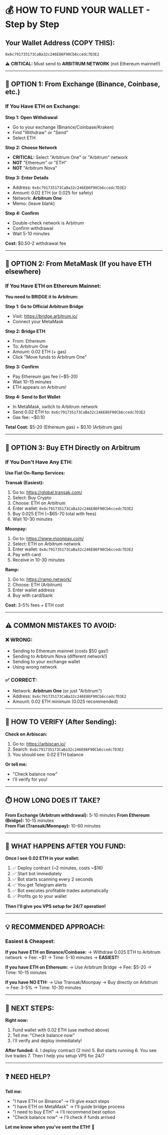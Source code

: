 # 💰 HOW TO FUND YOUR WALLET - Step by Step

## Your Wallet Address (COPY THIS):
```
0x6c791735173CaBa32c246E86F90Cb6ccedc7D3E2
```

⚠️ **CRITICAL:** Must send to **ARBITRUM NETWORK** (not Ethereum mainnet!)

---

## 🎯 OPTION 1: From Exchange (Binance, Coinbase, etc.)

### If You Have ETH on Exchange:

**Step 1: Open Withdrawal**
- Go to your exchange (Binance/Coinbase/Kraken)
- Find "Withdraw" or "Send"
- Select ETH

**Step 2: Choose Network**
- **CRITICAL:** Select "Arbitrum One" or "Arbitrum" network
- **NOT** "Ethereum" or "ETH"
- **NOT** "Arbitrum Nova"

**Step 3: Enter Details**
- Address: `0x6c791735173CaBa32c246E86F90Cb6ccedc7D3E2`
- Amount: 0.02 ETH (or 0.025 for safety)
- Network: **Arbitrum One**
- Memo: (leave blank)

**Step 4: Confirm**
- Double-check network is Arbitrum
- Confirm withdrawal
- Wait 5-10 minutes

**Cost:** $0.50-2 withdrawal fee

---

## 🎯 OPTION 2: From MetaMask (If you have ETH elsewhere)

### If You Have ETH on Ethereum Mainnet:

**You need to BRIDGE it to Arbitrum:**

**Step 1: Go to Official Arbitrum Bridge**
- Visit: https://bridge.arbitrum.io/
- Connect your MetaMask

**Step 2: Bridge ETH**
- From: Ethereum
- To: Arbitrum One
- Amount: 0.02 ETH (+ gas)
- Click "Move funds to Arbitrum One"

**Step 3: Confirm**
- Pay Ethereum gas fee (~$5-20)
- Wait 10-15 minutes
- ETH appears on Arbitrum!

**Step 4: Send to Bot Wallet**
- In MetaMask, switch to Arbitrum network
- Send 0.02 ETH to: `0x6c791735173CaBa32c246E86F90Cb6ccedc7D3E2`
- Gas fee: ~$0.10

**Total Cost:** $5-20 (Ethereum gas) + $0.10 (Arbitrum gas)

---

## 🎯 OPTION 3: Buy ETH Directly on Arbitrum

### If You Don't Have Any ETH:

**Use Fiat On-Ramp Services:**

**Transak (Easiest):**
1. Go to: https://global.transak.com/
2. Select: Buy Crypto
3. Choose: ETH on Arbitrum
4. Enter wallet: `0x6c791735173CaBa32c246E86F90Cb6ccedc7D3E2`
5. Buy 0.025 ETH (~$65-70 total with fees)
6. Wait 10-30 minutes

**Moonpay:**
1. Go to: https://www.moonpay.com/
2. Select: ETH on Arbitrum network
3. Enter wallet: `0x6c791735173CaBa32c246E86F90Cb6ccedc7D3E2`
4. Pay with card
5. Receive in 10-30 minutes

**Ramp:**
1. Go to: https://ramp.network/
2. Choose: ETH (Arbitrum)
3. Enter wallet address
4. Buy with card/bank

**Cost:** 3-5% fees + ETH cost

---

## ⚠️ COMMON MISTAKES TO AVOID:

### ❌ WRONG:
- Sending to Ethereum mainnet (costs $50 gas!)
- Sending to Arbitrum Nova (different network!)
- Sending to your exchange wallet
- Using wrong network

### ✅ CORRECT:
- Network: **Arbitrum One** (or just "Arbitrum")
- Address: `0x6c791735173CaBa32c246E86F90Cb6ccedc7D3E2`
- Amount: 0.02 ETH minimum (0.025 recommended)

---

## 📱 HOW TO VERIFY (After Sending):

**Check on Arbiscan:**
1. Go to: https://arbiscan.io/
2. Search: `0x6c791735173CaBa32c246E86F90Cb6ccedc7D3E2`
3. You should see: 0.02 ETH balance

**Or tell me:**
- "Check balance now"
- I'll verify for you!

---

## ⏱️ HOW LONG DOES IT TAKE?

**From Exchange (Arbitrum withdrawal):** 5-10 minutes
**From Ethereum (Bridge):** 10-15 minutes  
**From Fiat (Transak/Moonpay):** 10-60 minutes

---

## 🚀 WHAT HAPPENS AFTER YOU FUND:

**Once I see 0.02 ETH in your wallet:**

1. ✅ Deploy contract (~2 minutes, costs ~$16)
2. ✅ Start bot immediately
3. ✅ Bot starts scanning every 2 seconds
4. ✅ You get Telegram alerts
5. ✅ Bot executes profitable trades automatically
6. ✅ Profits go to your wallet

**Then I'll give you VPS setup for 24/7 operation!**

---

## 💡 RECOMMENDED APPROACH:

### Easiest & Cheapest:

**If you have ETH on Binance/Coinbase:**
→ Withdraw 0.025 ETH to Arbitrum network
→ Fee: ~$1
→ Time: 5-10 minutes
→ **EASIEST!**

**If you have ETH on Ethereum:**
→ Use Arbitrum Bridge
→ Fee: $5-20
→ Time: 10-15 minutes

**If you have NO ETH:**
→ Use Transak/Moonpay
→ Buy directly on Arbitrum
→ Fee: 3-5%
→ Time: 10-30 minutes

---

## 🎯 NEXT STEPS:

**Right now:**
1. Fund wallet with 0.02 ETH (use method above)
2. Tell me: "Check balance now"
3. I'll verify and deploy immediately!

**After funded:**
4. I deploy contract (2 min)
5. Bot starts running
6. You see live trades
7. Then I help you setup VPS for 24/7

---

## ❓ NEED HELP?

**Tell me:**
- "I have ETH on Binance" → I'll give exact steps
- "I have ETH on MetaMask" → I'll guide bridge process
- "I need to buy ETH" → I'll recommend best option
- "Check balance now" → I'll check if funds arrived

**Let me know when you've sent the ETH!** 🚀
